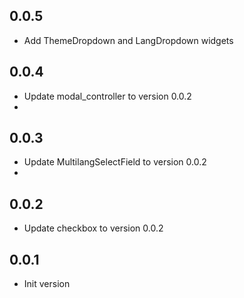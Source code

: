 ## 0.0.5

- Add ThemeDropdown and LangDropdown widgets

## 0.0.4

- Update modal_controller to version 0.0.2
-

## 0.0.3

- Update MultilangSelectField to version 0.0.2
-

## 0.0.2

- Update checkbox to version 0.0.2

## 0.0.1

- Init version